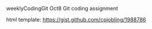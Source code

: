 weeklyCodingGit
Oct8 Git coding assignment


html template:
https://gist.github.com/cpjobling/1988786
